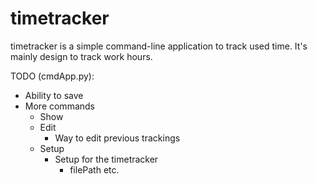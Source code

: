 # timetracker

timetracker is a simple command-line application to track used time. It's mainly design to track work hours.

TODO (cmdApp.py):
- Ability to save
- More commands
  - Show
  - Edit
     - Way to edit previous trackings
  - Setup
     - Setup for the timetracker
        - filePath etc.

